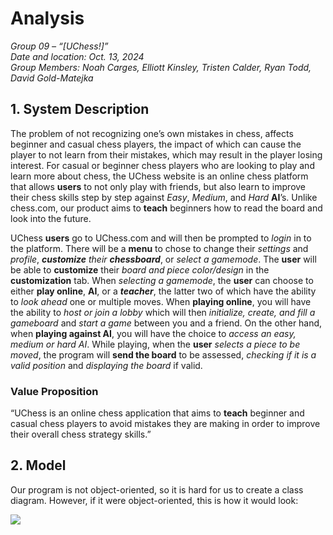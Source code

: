 # Analysis

_Group 09 – “[UChess!]”\
Date and location: Oct. 13, 2024\
Group Members: Noah Carges, Elliott Kinsley, Tristen Calder, Ryan Todd, David Gold-Matejka_

## 1. System Description

The problem of not recognizing one’s own mistakes in chess, affects beginner and casual chess players, the impact of which can cause the player to not learn from their mistakes, which may result in the player losing interest. For casual or beginner chess players who are looking to play and learn more about chess, the UChess website is an online chess platform that allows **users** to not only play with friends, but also learn to improve their chess skills step by step against _Easy_,  _Medium_, and _Hard_ **AI**’s. Unlike chess.com, our product aims to **teach** beginners how to read the board and look into the future. 

UChess **users** go to UChess.com and will then be prompted to _login_ in to the platform. There will be a **menu** to chose to change their _settings_ and _profile_,  _**customize** their **chessboard**_, or _select a gamemode_. The **user** will be able to **customize** their _board and piece color/design_ in the **customization** tab. When _selecting a gamemode_, the **user** can choose to either **play online**, **AI**, or a _**teacher**_, the latter two of which have the ability to _look ahead_ one or multiple moves. When **playing online**, you will have the ability to _host or join a lobby_ which will then _initialize, create, and fill a gameboard_ and _start a game_ between you and a friend. On the other hand, when **playing against AI**, you will have the choice to _access an easy, medium or hard AI_. While playing, when the **user** _selects a piece to be moved_, the program will **send the board** to be assessed, _checking if it is a valid position_ and _displaying the board_ if valid.

### Value Proposition
“UChess is an online chess application that aims to **teach** beginner and casual chess players to avoid mistakes they are making in order to improve their overall chess strategy skills.”





## 2. Model

Our program is not object-oriented, so it is hard for us to create a class diagram. However, if it were object-oriented, this is how it would look:

![](https://i.ibb.co/LCJ1GRJ/Screenshot-2024-10-25-160812.png)
